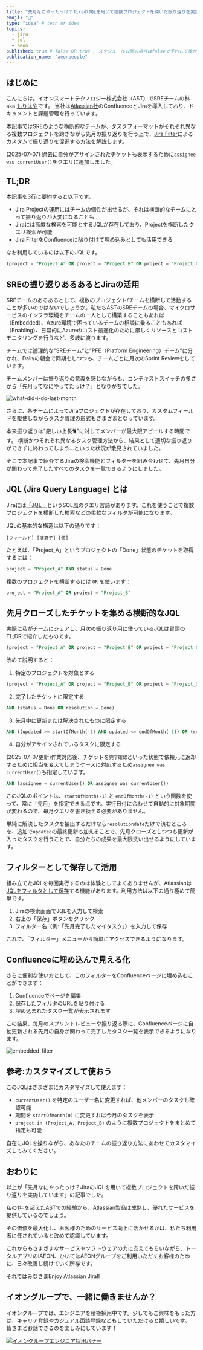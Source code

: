 ```yaml
---
title: "先月なにやったっけ？JiraのJQLを用いて複数プロジェクトを跨いだ振り返りを実施しています"
emoji: "😤"
type: "idea" # tech or idea
topics:
  - jira
  - jql
  - aeon
published: true # false OR true , スケジュール公開の場合はfalseで予約して後からtrueにFix必要
publication_name: "aeonpeople"
---
```


## はじめに

こんにちは。イオンスマートテクノロジー株式会社（AST）でSREチームの林 aka [もりはや](https://twitter.com/morihaya55)です。
当社は[Atlassian社](https://www.atlassian.com/ja)のConfluenceとJiraを導入しており、ドキュメントと課題管理を行っています。

本記事ではSREのような横断的なチームが、タスクフォーマットがそれぞれ異なる複数プロジェクトを跨ぎながら先月の振り返りを行う上で、[Jira Filter](https://support.atlassian.com/ja/jira-work-management/docs/save-your-search-as-a-filter/)によるカスタムで振り返りを促進する方法を解説します。


(2025-07-07)
過去に自分がアサインされたチケットも表示するために`assignee was currentUser()`をクエリに追加しました。

## TL;DR

本記事を3行に要約すると以下です。

- Jira Projectの運用にはチームの個性が出せるが、それは横断的なチームにとって振り返りが大変になることも
- Jiraには高度な検索を可能とするJQLが存在しており、Projectを横断したクエリ検索が可能
- Jira FilterをConfluenceに貼り付けて埋め込みとしても活用できる


なお利用しているのは以下のJQLです。

```sql
(project = "Project_A" OR project = "Project_B" OR project = "Project_C") AND (status = Done OR resolution = Done) AND ((updated >= startOfMonth(-1) AND updated <= endOfMonth(-1)) OR (resolutiondate >= startOfMonth(-1) AND resolutiondate <= endOfMonth(-1))) AND (assignee = currentUser() OR assignee was currentUser())
```

## SREの振り返りあるあるとJiraの活用

SREチームのあるあるとして、複数のプロジェクト/チームを横断して活動することが多いのではないでしょうか。私たちASTのSREチームの場合、マイクロサービスのインフラ環境をチームの一人として構築することもあれば（Embedded）、Azure環境で困っているチームの相談に乗ることもあれば（Enabling）、日常的にAzureのコスト最適化のために厳しくリソースとコストモニタリングを行うなど、多岐に渡ります。

チームでは論理的な”SREチーム”と”PFE（Platform Engineering）チーム”に分かれ、Dailyの朝会で同期をしつつも、チームごとに月次のSprint Reviewをしています。

チームメンバーは振り返りの意義を感じながらも、コンテキストスイッチの多さから「先月ってなにやってたっけ？」となりがちでした。

![what-did-i-do-last-month](/images/morihaya-20250611-jira-filter/2025-06-11-01-48-28.png)

さらに、各チームによってJiraプロジェクトが存在しており、カスタムフィールドを駆使しながらタスク管理の形式もさまざまとなっています。

本来振り返りは"厳しい上長🐈"に対してメンバーが最大限アピールする時間です。
横断かつそれぞれ異なるタスク管理方法から、結果として適切な振り返りができずに終わってしまう...といった状況が散見されていました。

そこで本記事で紹介するJiraの検索機能とフィルターを組み合わせて、先月自分が関わって完了したすべてのタスクを一覧できるようにしました。

## JQL (Jira Query Language) とは

Jiraには[「JQL」](https://support.atlassian.com/ja/jira-work-management/docs/use-advanced-search-with-jira-query-language-jql/)というSQL風のクエリ言語があります。これを使うことで複数プロジェクトを横断した検索などの柔軟なフィルタが可能になります。

JQLの基本的な構造は以下の通りです：

```
[フィールド] [演算子] [値]
```

たとえば、「Project_A」というプロジェクトの「Done」状態のチケットを取得するには：

```sql
project = "Project_A" AND status = Done
```

複数のプロジェクトを横断するには `OR` を使います：

```sql
project = "Project_A" OR project = "Project_B"
```

## 先月クローズしたチケットを集める横断的なJQL

実際に私がチームにシェアし、月次の振り返り用に使っているJQLは冒頭のTL;DRで紹介したものです。


```sql
(project = "Project_A" OR project = "Project_B" OR project = "Project_C") AND (status = Done OR resolution = Done) AND ((updated >= startOfMonth(-1) AND updated <= endOfMonth(-1)) OR (resolutiondate >= startOfMonth(-1) AND resolutiondate <= endOfMonth(-1))) And assignee = currentUser()
```

改めて説明すると：

1. 特定のプロジェクトを対象とする

```sql
(project = "Project_A" OR project = "Project_B" OR project = "Project_C")
```

2. 完了したチケットに限定する

```sql
AND (status = Done OR resolution = Done)
```

3. 先月中に更新または解決されたものに限定する

```sql
AND ((updated >= startOfMonth(-1) AND updated <= endOfMonth(-1)) OR (resolutiondate >= startOfMonth(-1) AND resolutiondate <= endOfMonth(-1)))
```

4. 自分がアサインされているタスクに限定する

(2025-07-07更新)作業対応後、チケットを`完了確認`といった状態で依頼元に返却するために担当を変えてしまうケースに対応するため`assignee was currentUser()`も指定しています。

```sql
AND (assignee = currentUser() OR assignee was currentUser())
```

このJQLのポイントは、`startOfMonth(-1)` と `endOfMonth(-1)` という関数を使って、常に「先月」を指定できる点です。実行日付に合わせて自動的に対象期間が変わるので、毎月クエリを書き換える必要がありません。

単純に解決したタスクを抽出するだけなら`resolutiondate`だけで済むところを、追加で`updated`の最終更新も加えることで、先月クローズとしつつも更新が入ったタスクを行うことで、自分たちの成果を最大限洗い出せるようにしています。

## フィルターとして保存して活用

組み立てたJQLを毎回実行するのは体験としてよくありませんが、Atlassianは[JQLをフィルタとして保存](https://support.atlassian.com/ja/jira-work-management/docs/save-your-search-as-a-filter/)する機能があります。利用方法は以下の通り極めて簡単です。

1. Jiraの検索画面でJQLを入力して検索
2. 右上の「保存」ボタンをクリック
3. フィルター名（例:「先月完了したマイタスク」）を入力して保存

これで、「フィルター」メニューから簡単にアクセスできるようになります。

## Confluenceに埋め込んで見える化

さらに便利な使い方として、このフィルターをConfluenceページに埋め込むことができます：

1. Confluenceでページを編集
2. 保存したフィルタのURLを貼り付ける
3. 埋め込まれたタスク一覧が表示されます

この結果、毎月のスプリントレビューや振り返る際に、Confluenceページに自動更新される先月の自身が関わって完了したタスク一覧を表示できるようになります。

![embedded-filter](/images/morihaya-20250611-jira-filter/2025-06-11-01-54-01.png)

## 参考:カスタマイズして使おう

このJQLはさまざまにカスタマイズして使えます：

- `currentUser()` を特定のユーザー名に変更すれば、他メンバーのタスクも確認可能
- 期間を `startOfMonth(0)` に変更すれば今月のタスクを表示
- `project in (Project_A, Project_B)` のように複数プロジェクトをまとめて指定も可能

自在にJQLを操りながら、あなたのチームの振り返り方法にあわせてカスタマイズしてみてください。

## おわりに

以上が「先月なにやったっけ？JiraのJQLを用いて複数プロジェクトを跨いだ振り返りを実施しています」の記事でした。

私の1年を超えたASTでの経験から、Atlassian製品は成熟し、優れたサービスを提供しているのでしょう。

その価値を最大化し、お客様のためのサービス向上に活かせるかは、私たち利用者に任されていると改めて認識しています。

これからもさまざまなサービスやソフトウェアの力に支えてもらいながら、トータルアプリのiAEON、ひいてはAEONグループをご利用いただくお客様のために、日々改善し続けていく所存です。

それではみなさまEnjoy Atlassian Jira!!

## イオングループで、一緒に働きませんか？

イオングループでは、エンジニアを積極採用中です。少しでもご興味をもった方は、キャリア登録やカジュアル面談登録などもしていただけると嬉しいです。
皆さまとお話できるのを楽しみにしています！

[![イオングループエンジニア採用バナー](https://storage.googleapis.com/techhire-prd-assets/AEON/ATH_engineer_Zenn%E3%83%8F%E3%82%99%E3%83%8A%E3%83%BC.png)](https://engineer-recruiting.aeon.info/)
